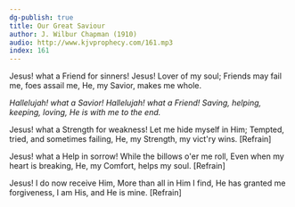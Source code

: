 ```yaml
---
dg-publish: true
title: Our Great Saviour
author: J. Wilbur Chapman (1910)
audio: http://www.kjvprophecy.com/161.mp3
index: 161
---
```


Jesus! what a Friend for sinners!
Jesus! Lover of my soul;
Friends may fail me, foes assail me,
He, my Savior, makes me whole.

*Hallelujah! what a Savior!
Hallelujah! what a Friend!
Saving, helping, keeping, loving,
He is with me to the end.*

Jesus! what a Strength for weakness!
Let me hide myself in Him;
Tempted, tried, and sometimes failing,
He, my Strength, my vict'ry wins. [Refrain]

Jesus! what a Help in sorrow!
While the billows o'er me roll,
Even when my heart is breaking,
He, my Comfort, helps my soul. [Refrain]

Jesus! I do now receive Him,
More than all in Him I find,
He has granted me forgiveness,
I am His, and He is mine. [Refrain]